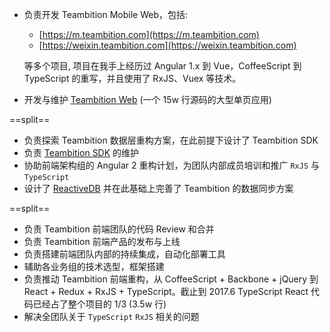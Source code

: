 - 负责开发 Teambition Mobile Web，包括:
  - [https://m.teambition.com](https://m.teambition.com)
  - [https://weixin.teambition.com](https://weixin.teambition.com)

  等多个项目, 项目在我手上经历过 Angular 1.x 到 Vue，CoffeeScript 到 TypeScript 的重写，并且使用了 RxJS、Vuex 等技术。
- 开发与维护 [Teambition Web](https://www.teambition.com/projects) (一个 15w 行源码的大型单页应用)

==split==

- 负责探索 Teambition 数据层重构方案，在此前提下设计了 Teambition SDK
- 负责 [Teambition SDK](https://github.com/teambition/teambition-sdk) 的维护
- 协助前端架构组的 Angular 2 重构计划，为团队内部成员培训和推广 `RxJS` 与 `TypeScript`
- 设计了 [ReactiveDB](https://github.com/teambition/reactivedb) 并在此基础上完善了 Teambition 的数据同步方案

==split==

- 负责 Teambition 前端团队的代码 Review 和合并
- 负责 Teambition 前端产品的发布与上线
- 负责搭建前端团队内部的持续集成，自动化部署工具
- 辅助各业务组的技术选型，框架搭建
- 负责推动 Teambition 前端重构，从 CoffeeScript + Backbone + jQuery 到 React + Redux + RxJS + TypeScript。截止到 2017.6 TypeScript React 代码已经占了整个项目的 1/3 (3.5w 行)
- 解决全团队关于 `TypeScript` `RxJS` 相关的问题
